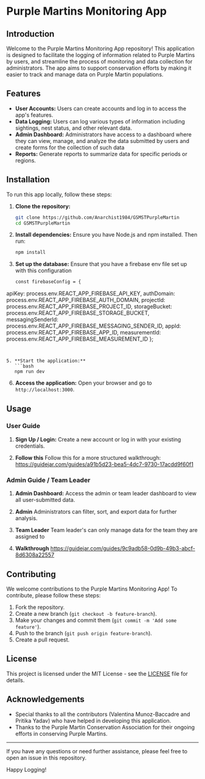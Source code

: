# Purple Martins Monitoring App

## Introduction

Welcome to the Purple Martins Monitoring App repository! This application is designed to facilitate the logging of information related to Purple Martins by users, and streamline the process of monitoring and data collection for administrators. The app aims to support conservation efforts by making it easier to track and manage data on Purple Martin populations.

## Features

- **User Accounts:** Users can create accounts and log in to access the app's features.
- **Data Logging:** Users can log various types of information including sightings, nest status, and other relevant data.
- **Admin Dashboard:** Administrators have access to a dashboard where they can view, manage, and analyze the data submitted by users and create forms for the collection of such data
- **Reports:** Generate reports to summarize data for specific periods or regions.

## Installation

To run this app locally, follow these steps:

1. **Clone the repository:**
   ```bash
   git clone https://github.com/Anarchist1984/GSMSTPurpleMartin
   cd GSMSTPurpleMartin
   ```

2. **Install dependencies:**
   Ensure you have Node.js and npm installed. Then run:
   ```bash
   npm install
   ```

3. **Set up the database:**
   Ensure that you have a firebase env file set up with this configuration 
   ```bash
   const firebaseConfig = {
  apiKey: process.env.REACT_APP_FIREBASE_API_KEY,
  authDomain: process.env.REACT_APP_FIREBASE_AUTH_DOMAIN,
  projectId: process.env.REACT_APP_FIREBASE_PROJECT_ID,
  storageBucket: process.env.REACT_APP_FIREBASE_STORAGE_BUCKET,
  messagingSenderId: process.env.REACT_APP_FIREBASE_MESSAGING_SENDER_ID,
  appId: process.env.REACT_APP_FIREBASE_APP_ID,
  measurementId: process.env.REACT_APP_FIREBASE_MEASUREMENT_ID
};
```


5. **Start the application:**
   ```bash
   npm run dev
   ```

6. **Access the application:**
   Open your browser and go to `http://localhost:3000`.

## Usage

### User Guide

1. **Sign Up / Login:**
   Create a new account or log in with your existing credentials.
   
2. **Follow this**
   Follow this for a more structured walkthrough:
   https://guidejar.com/guides/a91b5d23-bea5-4dc7-9730-17acdd9f60f1

### Admin Guide / Team Leader

1. **Admin Dashboard:**
   Access the admin or team leader dashboard to view all user-submitted data.

2. **Admin**
   Administrators can filter, sort, and export data for further analysis.

3. **Team Leader**
   Team leader's can only manage data for the team they are assigned to 

4. **Walkthrough**
    https://guidejar.com/guides/9c9adb58-0d9b-49b3-abcf-8d6308a22557

## Contributing

We welcome contributions to the Purple Martins Monitoring App! To contribute, please follow these steps:

1. Fork the repository.
2. Create a new branch (`git checkout -b feature-branch`).
3. Make your changes and commit them (`git commit -m 'Add some feature'`).
4. Push to the branch (`git push origin feature-branch`).
5. Create a pull request.


## License

This project is licensed under the MIT License - see the [LICENSE](LICENSE) file for details.

## Acknowledgements

- Special thanks to all the contributors (Valentina Munoz-Baccadre and Pritika Yadav) who have helped in developing this application.
- Thanks to the Purple Martin Conservation Association for their ongoing efforts in conserving Purple Martins.

---

If you have any questions or need further assistance, please feel free to open an issue in this repository.

Happy Logging!